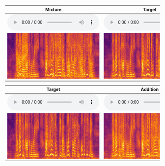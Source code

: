 
| <center>Mixture</center> | <center>Target</center> | <center>Reference</center> |
| :---: | :---: | :---: |
|<audio src="audio/mix.wav" controls preload></audio>|<audio src="audio/target.wav" controls preload></audio>|<audio src="audio/reference.wav" controls preload>|
|<img src="spectrograms/mix.png"/>|<img src="spectrograms/target.png"/>|<img src="spectrograms/reference.png"/>|

| <center>Target</center> | <center>Addition</center> | <center>Attention</center> | <center>Concatenation</center> | <center>FiLM</center> | <center>Multiplication</center> |
| :---: | :---: | :---: | :---: | :---: | :---: |
|<audio src="audio/target.wav" controls preload></audio>|<audio src="audio/estimated_spe_add.wav" controls preload></audio>|<audio src="audio/estimated_spe_att.wav" controls preload></audio>|<audio src="audio/estimated_spe_cat.wav" controls preload>|<audio src="audio/estimated_spe_film.wav" controls preload>|<audio src="audio/estimated_spe_mul.wav" controls preload>|
|<img src="spectrograms/target.png"/>|<img src="spectrograms/estimated_spe_add.png"/>|<img src="spectrograms/estimated_spe_att.png"/>|<img src="spectrograms/estimated_spe_cat.png"/>|<img src="spectrograms/estimated_spe_film.png"/>|<img src="spectrograms/estimated_spe_mul.png"/>|
